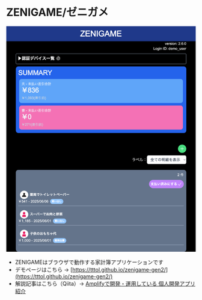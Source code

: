 # ZENIGAME/ゼニガメ
![demo](./tttol.github.io_zenigame-gen2_.png)
- ZENIGAMEはブラウザで動作する家計簿アプリケーションです
- デモページはこちら → [https://tttol.github.io/zenigame-gen2/](https://tttol.github.io/zenigame-gen2/)
- 解説記事はこちら（Qiita）→ [Amplifyで開発・運用している 個人開発アプリ紹介](https://speakerdeck.com/tttol/amplifytekai-fa-yun-yong-siteiru-ge-ren-kai-fa-ahurishao-jie)